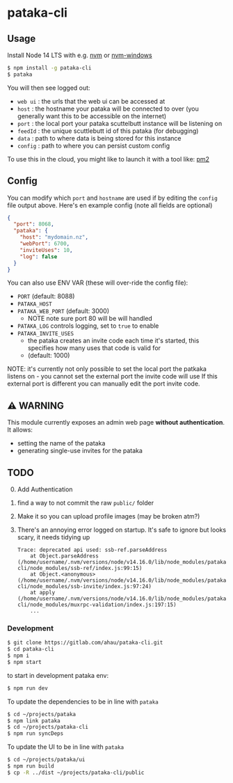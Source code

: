 # pataka-cli

## Usage

Install Node 14 LTS with e.g. [nvm](https://github.com/nvm-sh/nvm) or [nvm-windows](https://github.com/coreybutler/nvm-windows)

```bash
$ npm install -g pataka-cli
$ pataka
```

You will then see logged out:
- `web ui` : the urls that the web ui can be accessed at
- `host` : the hostname your pataka will be connected to over (you generally want this to be accessible on the internet)
- `port` : the local port your pataka scuttelbutt instance will be listening on
- `feedId` : the unique scuttlebutt id of this pataka (for debugging)
- `data` : path to where data is being stored for this instance 
- `config` : path to where you can persist custom config

To use this in the cloud, you might like to launch it with a tool like: [pm2](https://www.npmjs.com/package/pm2)

## Config

You can modify which `port` and `hostname` are used if by editing the `config` file output above.
Here's en example config (note all fields are optional)

```json
{
  "port": 8068,
  "pataka": {
    "host": "mydomain.nz",
    "webPort": 6700,
    "inviteUses": 10,
    "log": false
  }
}
```

You can also use ENV VAR (these will over-ride the config file):
- `PORT` (default: 8088)
- `PATAKA_HOST`
- `PATAKA_WEB_PORT` (default: 3000)
    - NOTE note sure port 80 will be will handled
- `PATAKA_LOG` controls logging, set to `true` to enable
- `PATAKA_INVITE_USES`
    - the pataka creates an invite code each time it's started, this specifies how many uses that code is valid for
    - (default: 1000)

NOTE: it's currently not only possible to set the local port the patkaka listens on - you cannot set the external port the invite code will use
If this external port is different you can manually edit the port invite code.

## :warning: WARNING

This module currently exposes an admin web page **without authentication**. It allows:
- setting the name of the pataka
- generating single-use invites for the pataka

## TODO

0. Add Authentication
1. find a way to not commit the raw `public/` folder
2. Make it so you can upload profile images (may be broken atm?)
3. There's an annoying error logged on startup.
    It's safe to ignore but looks scary, it needs tidying up

    ```
    Trace: deprecated api used: ssb-ref.parseAddress
        at Object.parseAddress (/home/username/.nvm/versions/node/v14.16.0/lib/node_modules/pataka-cli/node_modules/ssb-ref/index.js:99:15)
        at Object.<anonymous> (/home/username/.nvm/versions/node/v14.16.0/lib/node_modules/pataka-cli/node_modules/ssb-invite/index.js:97:24)
        at apply (/home/username/.nvm/versions/node/v14.16.0/lib/node_modules/pataka-cli/node_modules/muxrpc-validation/index.js:197:15)
        ...
    ```


### Development

```bash
$ git clone https://gitlab.com/ahau/pataka-cli.git
$ cd pataka-cli
$ npm i
$ npm start
```

to start in development pataka env:
```bash
$ npm run dev
```

To update the dependencies to be in line with `pataka`
```bash
$ cd ~/projects/pataka
$ npm link pataka
$ cd ~/projects/pataka-cli
$ npm run syncDeps
```

To update the UI to be in line with `pataka`
```bash
$ cd ~/projects/pataka/ui
$ npm run build
$ cp -R ../dist ~/projects/pataka-cli/public
```


